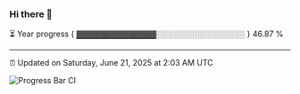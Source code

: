 ### Hi there 👋

⏳ Year progress { ▓▓▓▓▓▓▓▓▓▓▓▓▓▓░░░░░░░░░░░░░░░░ } 46.87 %

---

⏰ Updated on Saturday, June 21, 2025 at 2:03 AM UTC

![Progress Bar CI](https://github.com/arthurbuhl/arthurbuhl/workflows/Progress%20Bar%20CI/badge.svg)
